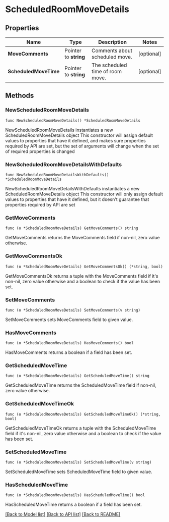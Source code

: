 # ScheduledRoomMoveDetails

## Properties

Name | Type | Description | Notes
------------ | ------------- | ------------- | -------------
**MoveComments** | Pointer to **string** | Comments about scheduled move. | [optional] 
**ScheduledMoveTime** | Pointer to **string** | The scheduled time of room move. | [optional] 

## Methods

### NewScheduledRoomMoveDetails

`func NewScheduledRoomMoveDetails() *ScheduledRoomMoveDetails`

NewScheduledRoomMoveDetails instantiates a new ScheduledRoomMoveDetails object
This constructor will assign default values to properties that have it defined,
and makes sure properties required by API are set, but the set of arguments
will change when the set of required properties is changed

### NewScheduledRoomMoveDetailsWithDefaults

`func NewScheduledRoomMoveDetailsWithDefaults() *ScheduledRoomMoveDetails`

NewScheduledRoomMoveDetailsWithDefaults instantiates a new ScheduledRoomMoveDetails object
This constructor will only assign default values to properties that have it defined,
but it doesn't guarantee that properties required by API are set

### GetMoveComments

`func (o *ScheduledRoomMoveDetails) GetMoveComments() string`

GetMoveComments returns the MoveComments field if non-nil, zero value otherwise.

### GetMoveCommentsOk

`func (o *ScheduledRoomMoveDetails) GetMoveCommentsOk() (*string, bool)`

GetMoveCommentsOk returns a tuple with the MoveComments field if it's non-nil, zero value otherwise
and a boolean to check if the value has been set.

### SetMoveComments

`func (o *ScheduledRoomMoveDetails) SetMoveComments(v string)`

SetMoveComments sets MoveComments field to given value.

### HasMoveComments

`func (o *ScheduledRoomMoveDetails) HasMoveComments() bool`

HasMoveComments returns a boolean if a field has been set.

### GetScheduledMoveTime

`func (o *ScheduledRoomMoveDetails) GetScheduledMoveTime() string`

GetScheduledMoveTime returns the ScheduledMoveTime field if non-nil, zero value otherwise.

### GetScheduledMoveTimeOk

`func (o *ScheduledRoomMoveDetails) GetScheduledMoveTimeOk() (*string, bool)`

GetScheduledMoveTimeOk returns a tuple with the ScheduledMoveTime field if it's non-nil, zero value otherwise
and a boolean to check if the value has been set.

### SetScheduledMoveTime

`func (o *ScheduledRoomMoveDetails) SetScheduledMoveTime(v string)`

SetScheduledMoveTime sets ScheduledMoveTime field to given value.

### HasScheduledMoveTime

`func (o *ScheduledRoomMoveDetails) HasScheduledMoveTime() bool`

HasScheduledMoveTime returns a boolean if a field has been set.


[[Back to Model list]](../README.md#documentation-for-models) [[Back to API list]](../README.md#documentation-for-api-endpoints) [[Back to README]](../README.md)



